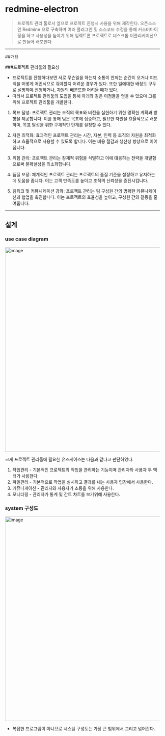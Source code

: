 # redmine-electron

> 프로젝트 관리 툴로서 앞으로 프로젝트 진행시 사용을 위해 제작한다. 
> 오픈소스인 Redmine 으로 구축하며 여러 플러그인 및 소스코드 수정을 통해 커스터마이징을 하고 사용성을 높이기 위해 일렉트론 프로젝트로 데스크톱 어플리케이션으로 만들어 배포한다.


<TOC>

---

##개요

###프로젝트 관리툴의 필요성

- 프로젝트를 진행하다보면 서로 무슨일을 하는지 소통이 안되는 순간이 오거나 피드백을 어떻게 어떤식으로 줘야할지 어려운 경우가 있다. 또한 일에대한 배정도 구두로 설명하며 진행하거나, 자원의 배분또한 어려울 때가 있다.
- 따라서 프로젝트 관리툴의 도입을 통해 아래와 같은 이점들을 얻을 수 있으며 그를 위해 프로젝트 관리툴을 개발한다.

1. 목표 달성: 프로젝트 관리는 조직의 목표와 비전을 실현하기 위한 명확한 계획과 방향을 제공합니다. 이를 통해 팀은 목표에 집중하고, 필요한 자원을 효율적으로 배분하며, 목표 달성을 위한 구체적인 단계를 설정할 수 있다.

2. 자원 최적화: 효과적인 프로젝트 관리는 시간, 자본, 인력 등 조직의 자원을 최적화하고 효율적으로 사용할 수 있도록 합니다. 이는 비용 절감과 생산성 향상으로 이어집니다.

3. 위험 관리: 프로젝트 관리는 잠재적 위험을 식별하고 이에 대응하는 전략을 개발함으로써 불확실성을 최소화합니다.

4. 품질 보장: 체계적인 프로젝트 관리는 프로젝트의 품질 기준을 설정하고 유지하는 데 도움을 줍니다. 이는 고객 만족도를 높이고 조직의 신뢰성을 증진시킵니다.

5. 팀워크 및 커뮤니케이션 강화: 프로젝트 관리는 팀 구성원 간의 명확한 커뮤니케이션과 협업을 촉진합니다. 이는 프로젝트의 효율성을 높이고, 구성원 간의 갈등을 줄여줍니다.

---

## 설계

### use case diagram

<img width="667" alt="image" src="https://github.com/moon-jun/redmine-electron/assets/84641360/723b13fa-ed4b-4ba2-aafe-5269ec493d04">

크게 프로젝트 관리툴에 필요한 유즈케이스는 다음과 같다고 판단하였다.

1. 작업관리 - 기본적인 프로젝트의 작업을 관리하는 기능이며 관리자와 사용자 두 액터가 사용한다.
2. 파일관리 - 기본적으로 작업을 실시하고 결과를 내는 사용자 입장에서 사용한다.
3. 커뮤니케이션 - 관리자와 사용자가 소통을 위해 사용한다.
4. 모니터링 - 관리자가 통계 및 간트 차트를 보기위해 사용한다.

### system 구성도

<img width="667" alt="image" src="https://github.com/moon-jun/redmine-electron/assets/84641360/dde1a4ff-5f0b-41f9-a47b-7d11ed4205f1">

- 복잡한 프로그램이 아니므로 시스템 구성도는 가장 큰 범위에서 그리고 넘어간다. 

